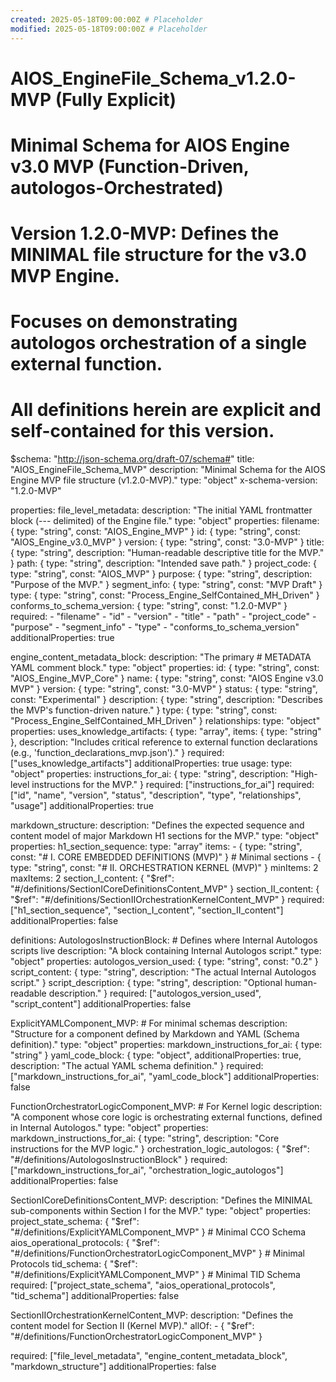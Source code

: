 ```yaml
---
created: 2025-05-18T09:00:00Z # Placeholder
modified: 2025-05-18T09:00:00Z # Placeholder
---
```

# AIOS_EngineFile_Schema_v1.2.0-MVP (Fully Explicit)
# Minimal Schema for AIOS Engine v3.0 MVP (Function-Driven, autologos-Orchestrated)
# Version 1.2.0-MVP: Defines the MINIMAL file structure for the v3.0 MVP Engine.
# Focuses on demonstrating autologos orchestration of a single external function.
# All definitions herein are explicit and self-contained for this version.

$schema: "http://json-schema.org/draft-07/schema#"
title: "AIOS_EngineFile_Schema_MVP"
description: "Minimal Schema for the AIOS Engine MVP file structure (v1.2.0-MVP)."
type: "object"
x-schema-version: "1.2.0-MVP"

properties:
  file_level_metadata:
    description: "The initial YAML frontmatter block (--- delimited) of the Engine file."
    type: "object"
    properties:
      filename: { type: "string", const: "AIOS_Engine_MVP" }
      id: { type: "string", const: "AIOS_Engine_v3.0_MVP" }
      version: { type: "string", const: "3.0-MVP" }
      title: { type: "string", description: "Human-readable descriptive title for the MVP." }
      path: { type: "string", description: "Intended save path." }
      project_code: { type: "string", const: "AIOS_MVP" }
      purpose: { type: "string", description: "Purpose of the MVP." }
      segment_info: { type: "string", const: "MVP Draft" }
      type: { type: "string", const: "Process_Engine_SelfContained_MH_Driven" }
      conforms_to_schema_version: { type: "string", const: "1.2.0-MVP" }
    required:
      - "filename"
      - "id"
      - "version"
      - "title"
      - "path"
      - "project_code"
      - "purpose"
      - "segment_info"
      - "type"
      - "conforms_to_schema_version"
    additionalProperties: true

  engine_content_metadata_block:
    description: "The primary # METADATA YAML comment block."
    type: "object"
    properties:
      id: { type: "string", const: "AIOS_Engine_MVP_Core" }
      name: { type: "string", const: "AIOS Engine v3.0 MVP" }
      version: { type: "string", const: "3.0-MVP" }
      status: { type: "string", const: "Experimental" }
      description: { type: "string", description: "Describes the MVP's function-driven nature." }
      type: { type: "string", const: "Process_Engine_SelfContained_MH_Driven" }
      relationships:
        type: "object"
        properties:
          uses_knowledge_artifacts: {
            type: "array",
            items: { type: "string" },
            description: "Includes critical reference to external function declarations (e.g., 'function_declarations_mvp.json')."
          }
        required: ["uses_knowledge_artifacts"]
        additionalProperties: true
      usage:
        type: "object"
        properties:
          instructions_for_ai: { type: "string", description: "High-level instructions for the MVP." }
        required: ["instructions_for_ai"]
    required: ["id", "name", "version", "status", "description", "type", "relationships", "usage"]
    additionalProperties: true

  markdown_structure:
    description: "Defines the expected sequence and content model of major Markdown H1 sections for the MVP."
    type: "object"
    properties:
      h1_section_sequence:
        type: "array"
        items:
          - { type: "string", const: "# I. CORE EMBEDDED DEFINITIONS (MVP)" } # Minimal sections
          - { type: "string", const: "# II. ORCHESTRATION KERNEL (MVP)" }
        minItems: 2
        maxItems: 2
      section_I_content: { "$ref": "#/definitions/SectionICoreDefinitionsContent_MVP" }
      section_II_content: { "$ref": "#/definitions/SectionIIOrchestrationKernelContent_MVP" }
    required: ["h1_section_sequence", "section_I_content", "section_II_content"]
    additionalProperties: false

definitions:
  AutologosInstructionBlock: # Defines where Internal Autologos scripts live
    description: "A block containing Internal Autologos script."
    type: "object"
    properties:
      autologos_version_used: { type: "string", const: "0.2" }
      script_content: { type: "string", description: "The actual Internal Autologos script." }
      script_description: { type: "string", description: "Optional human-readable description." }
    required: ["autologos_version_used", "script_content"]
    additionalProperties: false

  ExplicitYAMLComponent_MVP: # For minimal schemas
    description: "Structure for a component defined by Markdown and YAML (Schema definition)."
    type: "object"
    properties:
      markdown_instructions_for_ai: { type: "string" }
      yaml_code_block: { type: "object", additionalProperties: true, description: "The actual YAML schema definition." }
    required: ["markdown_instructions_for_ai", "yaml_code_block"]
    additionalProperties: false

  FunctionOrchestratorLogicComponent_MVP: # For Kernel logic
    description: "A component whose core logic is orchestrating external functions, defined in Internal Autologos."
    type: "object"
    properties:
      markdown_instructions_for_ai: { type: "string", description: "Core instructions for the MVP logic." }
      orchestration_logic_autologos: { "$ref": "#/definitions/AutologosInstructionBlock" }
    required: ["markdown_instructions_for_ai", "orchestration_logic_autologos"]
    additionalProperties: false

  SectionICoreDefinitionsContent_MVP:
    description: "Defines the MINIMAL sub-components within Section I for the MVP."
    type: "object"
    properties:
      project_state_schema: { "$ref": "#/definitions/ExplicitYAMLComponent_MVP" } # Minimal CCO Schema
      aios_operational_protocols: { "$ref": "#/definitions/FunctionOrchestratorLogicComponent_MVP" } # Minimal Protocols
      tid_schema: { "$ref": "#/definitions/ExplicitYAMLComponent_MVP" } # Minimal TID Schema
    required: ["project_state_schema", "aios_operational_protocols", "tid_schema"]
    additionalProperties: false

  SectionIIOrchestrationKernelContent_MVP:
    description: "Defines the content model for Section II (Kernel MVP)."
    allOf:
      - { "$ref": "#/definitions/FunctionOrchestratorLogicComponent_MVP" }

required: ["file_level_metadata", "engine_content_metadata_block", "markdown_structure"]
additionalProperties: false